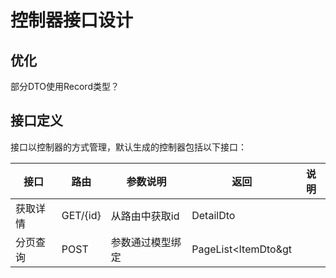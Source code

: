 # 控制器接口设计

## 优化

部分DTO使用Record类型？ 

## 接口定义

接口以控制器的方式管理，默认生成的控制器包括以下接口：

|接口  |路由  |参数说明  |返回|说明|
|---------|---------|---------|----------|----------|
|获取详情    | GET/{id}        |从路由中获取id         |DetailDto||
|分页查询     | POST |  参数通过模型绑定 |PageList&lt;ItemDto&gt  | |
